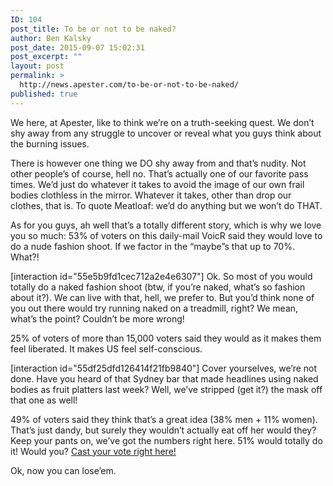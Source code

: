 ```yaml
---
ID: 104
post_title: To be or not to be naked?
author: Ben Kalsky
post_date: 2015-09-07 15:02:31
post_excerpt: ""
layout: post
permalink: >
  http://news.apester.com/to-be-or-not-to-be-naked/
published: true
---
```

We here, at Apester, like to think we’re on a truth-seeking quest. We don’t shy away from any struggle to uncover or reveal what you guys think about the burning issues.

There is however one thing we DO shy away from and that’s nudity. Not other people’s of course, hell no. That’s actually one of our favorite pass times. We’d just do whatever it takes to avoid the image of our own frail bodies clothless in the mirror. Whatever it takes, other than drop our clothes, that is. To quote Meatloaf: we’d do anything but we won’t do THAT.

As for you guys, ah well that’s a totally different story, which is why we love you so much: 53% of voters on this daily-mail VoicR said they would love to do a nude fashion shoot. If we factor in the “maybe”s that up to 70%. What?!

[interaction id="55e5b9fd1cec712a2e4e6307"]
Ok. So most of you would totally do a naked fashion shoot (btw, if you’re naked, what’s so fashion about it?). We can live with that, hell, we prefer to. But you’d think none of you out there would try running naked on a treadmill, right? We mean, what’s the point? Couldn’t be more wrong!

25% of voters of more than 15,000 voters said they would as it makes them feel liberated. It makes US feel self-conscious.

[interaction id="55df25dfd126414f21fb9840"]
Cover yourselves, we’re not done. Have you heard of that Sydney bar that made headlines using naked bodies as fruit platters last week? Well, we’ve stripped (get it?) the mask off that one as well!

49% of voters said they think that’s a great idea (38% men + 11% women). That’s just dandy, but surely they wouldn’t actually eat off her would they? Keep your pants on, we’ve got the numbers right here. 51% would totally do it! Would you? <a href="http://tuko.co.ke/34880-photos-bar-sparks-outrage-serving-meals-naked-women.html" target="_blank">Cast your vote right here!</a>

Ok, now you can lose’em.